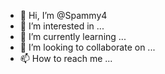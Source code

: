 - 👋 Hi, I’m @Spammy4
- 👀 I’m interested in ...
- 🌱 I’m currently learning ...
- 💞️ I’m looking to collaborate on ...
- 📫 How to reach me ...

<!---
Spammy4/Spammy4 is a ✨ special ✨ repository because its `README.md` (this file) appears on your GitHub profile.
You can click the Preview link to take a look at your changes.
Hi I am interested in begginer AI!
